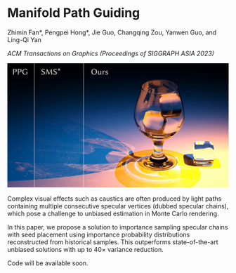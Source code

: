 # Manifold Path Guiding

Zhimin Fan*, Pengpei Hong*, Jie Guo, Changqing Zou, Yanwen Guo, and Ling-Qi Yan

_ACM Transactions on Graphics (Proceedings of SIGGRAPH ASIA 2023)_

![ManifoldPG_teaser_720p](img/ManifoldPG_teaser_720p.jpg)

Complex visual effects such as caustics are often produced by light paths containing multiple consecutive specular vertices (dubbed specular chains), which pose a challenge to unbiased estimation in Monte Carlo rendering.

In this paper, we propose a solution to importance sampling specular chains with seed placement using importance probability distributions reconstructed from historical samples. 
This outperforms state-of-the-art unbiased solutions with up to 40× variance reduction.



Code will be available soon.
